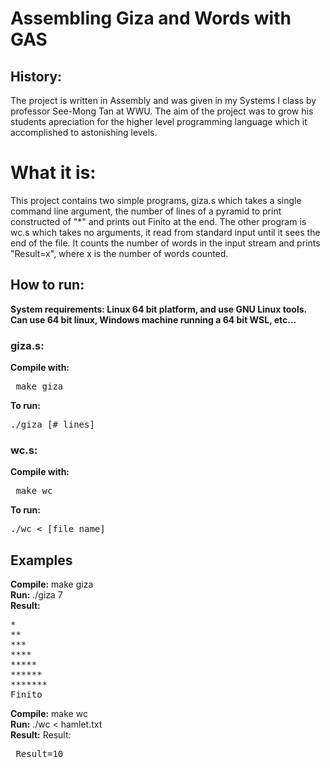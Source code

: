 # Assembling Giza and Words with GAS

## History:

The project is written in Assembly and was given in my Systems I class by professor See-Mong Tan at WWU. The aim of the project was to grow his students apreciation for the higher level programming language which it accomplished to astonishing levels.

# What it is:

This project contains two simple programs, giza.s which takes a single command line argument, the number of lines of a pyramid to print constructed of "*" and prints out Finito at the end. The other program is wc.s which takes no arguments, it read from standard input until it sees the end of the file. It counts the number of words in the input stream and prints "Result=x", where x is the number of words counted.

## How to run:

<b> System requirements: Linux 64 bit platform, and use GNU Linux tools. Can use 64 bit linux, Windows machine running a 64 bit WSL, etc... </b>

### giza.s:

<b>Compile with:</b>
<pre> make giza </pre>

<b>To run:</b>
<pre>./giza [# lines]</pre>

### wc.s:

<b>Compile with:</b>
<pre> make wc </pre>

<b>To run:</b>
<pre>./wc < [file name] </pre>

## Examples

<b>Compile:</b> make giza <br/>
<b>Run:</b> ./giza 7 <br/>
<b>Result:</b>
<pre>*
**
***
****
*****
******
*******
Finito </pre>

<b>Compile:</b> make wc <br/>
<b>Run:</b> ./wc < hamlet.txt <br/>
<b>Result:</b> Result: <br/>
<pre> Result=10 </pre>
  
  


